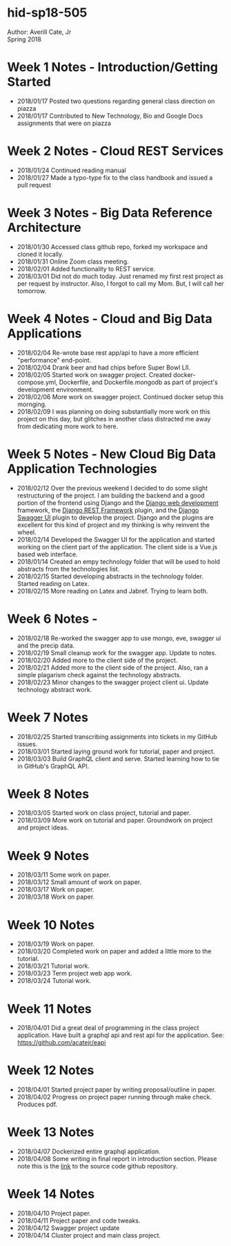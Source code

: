 # hid-sp18-505

Author: Averill Cate, Jr  
Spring 2018  

#  Week 1 Notes - Introduction/Getting Started 
* 2018/01/17 Posted two questions regarding general class direction on piazza  
* 2018/01/17 Contributed to New Technology, Bio and Google Docs assignments that were on piazza  

#  Week 2 Notes - Cloud REST Services
* 2018/01/24 Continued reading manual  
* 2018/01/27 Made a typo-type fix to the class handbook and issued a pull request  

# Week 3 Notes - Big Data Reference Architecture
* 2018/01/30 Accessed class github repo, forked my workspace and cloned it locally.
* 2018/01/31 Online Zoom class meeting.
* 2018/02/01 Added functionality to REST service.
* 2018/03/01 Did not do much today.  Just renamed my first rest project as per request by instructor.  Also, I forgot to call my Mom.  But, I will call her tomorrow.

# Week 4 Notes - Cloud and Big Data Applications
* 2018/02/04 Re-wrote base rest app/api to have a more efficient "performance" end-point.  
* 2018/02/04 Drank beer and had chips before Super Bowl LII.  
* 2018/02/05 Started work on swagger project.  Created docker-compose.yml, Dockerfile, and Dockerfile.mongodb as part of project's development environment.  
* 2018/02/06 More work on swagger project.  Continued docker setup this mornging.  
* 2018/02/09 I was planning on doing substantially more work on this project on this day, but glitches in another class distracted me away from dedicating more work to here.

# Week 5 Notes - New Cloud Big Data Application Technologies
* 2018/02/12 Over the previous weekend I decided to do some slight restructuring of the project.  I am building the backend and a good portion of the frontend using Django and the [Django web development](https://www.djangoproject.com/) framework, the [Django REST Framework](http://www.django-rest-framework.org/) plugin, and the [Django Swagger UI](https://marcgibbons.com/django-rest-swagger/) plugin to develop the project.  Django and the plugins are excellent for this kind of project and my thinking is why reinvent the wheel.  
* 2018/02/14 Developed the Swagger UI for the application and started working on the client part of the application.  The client side is a Vue.js based web interface.  
* 2018/01/14 Created an empy technology folder that will be used to hold abstracts from the technologies list.  
* 2018/02/15 Started developing abstracts in the technology folder.  Started reading on Latex.  
* 2018/02/15 More reading on Latex and Jabref.  Trying to learn both.  

# Week 6 Notes -
* 2018/02/18 Re-worked the swagger app to use mongo, eve, swagger ui and the precip data.
* 2018/02/19 Small cleanup work for the swagger app.  Update to notes.
* 2018/02/20 Added more to the client side of the project.
* 2018/02/21 Added more to the client side of the project.  Also, ran a simple plagarism check against the technology abstracts.
* 2018/02/23 Minor changes to the swagger project client ui.  Update technology abstract work.

# Week 7 Notes
* 2018/02/25 Started transcribing assignments into tickets in my GitHub issues.  
* 2018/03/01 Started laying ground work for tutorial, paper and project.  
* 2018/03/03 Build GraphQL client and serve.  Started learning how to tie in GitHub's GraphQL API.    

# Week 8 Notes
* 2018/03/05 Started work on class project, tutorial and paper.
* 2018/03/09 More work on tutorial and paper.  Groundwork on project and project ideas.

# Week 9 Notes
* 2018/03/11 Some work on paper.  
* 2018/03/12 Small amount of work on paper.  
* 2018/03/17 Work on paper.
* 2018/03/18 Work on paper.

# Week 10 Notes
* 2018/03/19 Work on paper.
* 2018/03/20 Completed work on paper and added a little more to the tutorial.
* 2018/03/21 Tutorial work.
* 2018/03/23 Term project web app work.
* 2018/03/24 Tutorial work.

# Week 11 Notes
* 2018/04/01 Did a great deal of programming in the class project application.  Have built a graphql api and rest api for the application.  See: https://github.com/acatejr/eapi  

# Week 12 Notes
* 2018/04/01 Started project paper by writing proposal/outline in paper.  
* 2018/04/02 Progress on project paper running through make check.  Produces pdf.  

# Week 13 Notes
* 2018/04/07 Dockerized entire graphql application.  
* 2018/04/08 Some writing in final report in introduction section.  Please note this is the [link](https://github.com/acatejr/eapi) to the source code github repository.  

# Week 14 Notes
* 2018/04/10 Project paper.  
* 2018/04/11 Project paper and code tweaks.  
* 2018/04/12 Swagger project update
* 2018/04/14 Cluster project and main class project.  
